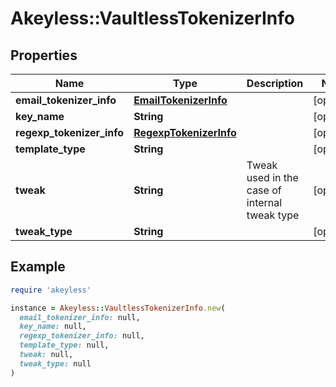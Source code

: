 # Akeyless::VaultlessTokenizerInfo

## Properties

| Name | Type | Description | Notes |
| ---- | ---- | ----------- | ----- |
| **email_tokenizer_info** | [**EmailTokenizerInfo**](EmailTokenizerInfo.md) |  | [optional] |
| **key_name** | **String** |  | [optional] |
| **regexp_tokenizer_info** | [**RegexpTokenizerInfo**](RegexpTokenizerInfo.md) |  | [optional] |
| **template_type** | **String** |  | [optional] |
| **tweak** | **String** | Tweak used in the case of internal tweak type | [optional] |
| **tweak_type** | **String** |  | [optional] |

## Example

```ruby
require 'akeyless'

instance = Akeyless::VaultlessTokenizerInfo.new(
  email_tokenizer_info: null,
  key_name: null,
  regexp_tokenizer_info: null,
  template_type: null,
  tweak: null,
  tweak_type: null
)
```

